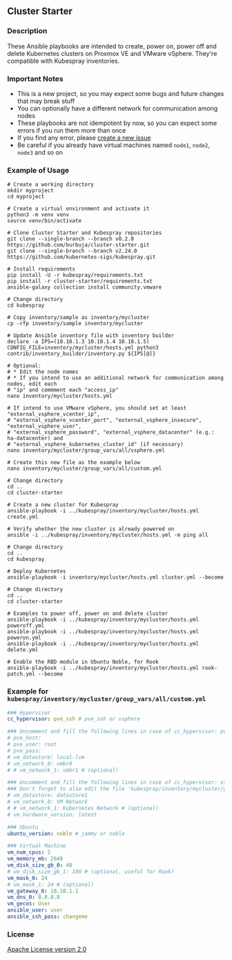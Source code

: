 ## Cluster Starter

### Description

These Ansible playbooks are intended to create, power on, power off and delete Kubernetes clusters on Proxmox VE and VMware vSphere. They're compatible with Kubespray inventories.

### Important Notes

* This is a new project, so you may expect some bugs and future changes that may break stuff
* You can optionally have a different network for communication among nodes
* These playbooks are not idempotent by now, so you can expect some errors if you run them more than once
* If you find any error, please [create a new issue](https://github.com/burbuja/cluster-starter/issues)
* Be careful if you already have virtual machines named ```node1```, ```node2```, ```node3``` and so on

### Example of Usage

```ShellSession
# Create a working directory
mkdir myproject
cd myproject

# Create a virtual environment and activate it
python3 -m venv venv
source venv/bin/activate

# Clone Cluster Starter and Kubespray repositories
git clone --single-branch --branch v0.2.0 https://github.com/burbuja/cluster-starter.git
git clone --single-branch --branch v2.24.0 https://github.com/kubernetes-sigs/kubespray.git

# Install requirements
pip install -U -r kubespray/requirements.txt
pip install -r cluster-starter/requirements.txt
ansible-galaxy collection install community.vmware

# Change directory
cd kubespray

# Copy inventory/sample as inventory/mycluster
cp -rfp inventory/sample inventory/mycluster

# Update Ansible inventory file with inventory builder
declare -a IPS=(10.10.1.3 10.10.1.4 10.10.1.5)
CONFIG_FILE=inventory/mycluster/hosts.yml python3 contrib/inventory_builder/inventory.py ${IPS[@]}

# Optional:
# * Edit the node names
# * If you intend to use an additional network for communication among nodes, edit each
# "ip" and commment each "access_ip"
nano inventory/mycluster/hosts.yml

# If intend to use VMware vSphere, you should set at least "external_vsphere_vcenter_ip",
# "external_vsphere_vcenter_port", "external_vsphere_insecure", "external_vsphere_user",
# "external_vsphere_password", "external_vsphere_datacenter" (e.g.: ha-datacenter) and
# "external_vsphere_kubernetes_cluster_id" (if necessary)
nano inventory/mycluster/group_vars/all/vsphere.yml

# Create this new file as the example below
nano inventory/mycluster/group_vars/all/custom.yml

# Change directory
cd ..
cd cluster-starter

# Create a new cluster for Kubespray
ansible-playbook -i ../kubespray/inventory/mycluster/hosts.yml create.yml

# Verify whether the new cluster is already powered on
ansible -i ../kubespray/inventory/mycluster/hosts.yml -m ping all

# Change directory
cd ..
cd kubespray

# Deploy Kubernetes
ansible-playbook -i inventory/mycluster/hosts.yml cluster.yml --become

# Change directory
cd ..
cd cluster-starter

# Examples to power off, power on and delete cluster
ansible-playbook -i ../kubespray/inventory/mycluster/hosts.yml poweroff.yml
ansible-playbook -i ../kubespray/inventory/mycluster/hosts.yml poweron.yml
ansible-playbook -i ../kubespray/inventory/mycluster/hosts.yml delete.yml

# Enable the RBD module in Ubuntu Noble, for Rook
ansible-playbook -i ../kubespray/inventory/mycluster/hosts.yml rook-patch.yml --become
```

### Example for ```kubespray/inventory/mycluster/group_vars/all/custom.yml```

```yaml
### Hypervisor
cc_hypervisor: pve_ssh # pve_ssh or vsphere

### Uncomment and fill the following lines in case of cc_hypervisor: pve_ssh
# pve_host: 
# pve_user: root
# pve_pass: 
# vm_datastore: local-lvm
# vm_network_0: vmbr0
# # vm_network_1: vmbr1 # (optional)

### Uncomment and fill the following lines in case of cc_hypervisor: vsphere
### Don't forget to also edit the file 'kubespray/inventory/mycluster/group_vars/all/vsphere.yml'
# vm_datastore: datastore1
# vm_network_0: VM Network
# # vm_network_1: Kubernetes Network # (optional)
# vm_hardware_version: latest

### Ubuntu
ubuntu_version: noble # jammy or noble

### Virtual Machine
vm_num_cpus: 2
vm_memory_mb: 2048
vm_disk_size_gb_0: 40
# vm_disk_size_gb_1: 100 # (optional, useful for Rook)
vm_mask_0: 24
# vm_mask_1: 24 # (optional) 
vm_gateway_0: 10.10.1.1
vm_dns_0: 8.8.8.8
vm_gecos: User
ansible_user: user
ansible_ssh_pass: changeme
```

### License

[Apache License version 2.0](https://github.com/burbuja/cluster-starter/blob/master/LICENSE)
